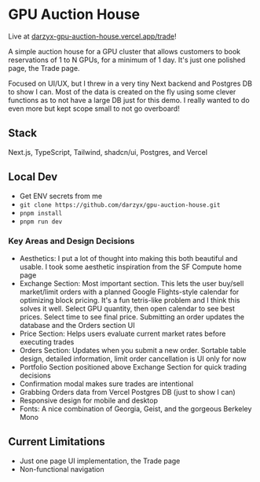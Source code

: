 # GPU Auction House

Live at [darzyx-gpu-auction-house.vercel.app/trade](https://darzyx-gpu-auction-house.vercel.app/trade)!

A simple auction house for a GPU cluster that allows customers to book reservations of 1 to N GPUs, for a minimum of 1 day. It's just one polished page, the Trade page.

Focused on UI/UX, but I threw in a very tiny Next backend and Postgres DB to show I can. Most of the data is created on the fly using some clever functions as to not have a large DB just for this demo. I really wanted to do even more but kept scope small to not go overboard!

## Stack

Next.js, TypeScript, Tailwind, shadcn/ui, Postgres, and Vercel

## Local Dev

-   Get ENV secrets from me
-   `git clone https://github.com/darzyx/gpu-auction-house.git`
-   `pnpm install`
-   `pnpm run dev`

### Key Areas and Design Decisions

-   Aesthetics: I put a lot of thought into making this both beautiful and usable. I took some aesthetic inspiration from the SF Compute home page
-   Exchange Section: Most important section. This lets the user buy/sell market/limit orders with a planned Google Flights-style calendar for optimizing block pricing. It's a fun tetris-like problem and I think this solves it well. Select GPU quantity, then open calendar to see best prices. Select time to see final price. Submitting an order updates the database and the Orders section UI
-   Price Section: Helps users evaluate current market rates before executing trades
-   Orders Section: Updates when you submit a new order. Sortable table design, detailed information, limit order cancellation is UI only for now
-   Portfolio Section positioned above Exchange Section for quick trading decisions
-   Confirmation modal makes sure trades are intentional
-   Grabbing Orders data from Vercel Postgres DB (just to show I can)
-   Responsive design for mobile and desktop
-   Fonts: A nice combination of Georgia, Geist, and the gorgeous Berkeley Mono

## Current Limitations

-   Just one page UI implementation, the Trade page
-   Non-functional navigation
